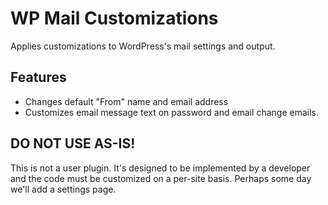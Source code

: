 # WP Mail Customizations

Applies customizations to WordPress's mail settings and output.

## Features

* Changes default "From" name and email address
* Customizes email message text on password and email change emails.

## DO NOT USE AS-IS!

This is not a user plugin. It's designed to be implemented by a developer and the code must be customized on a per-site basis. Perhaps some day we'll add a settings page.

